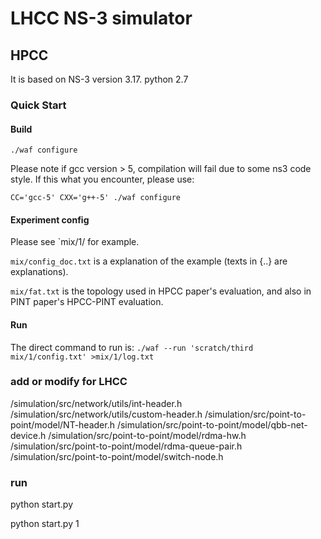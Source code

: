 # LHCC NS-3 simulator

## HPCC
It is based on NS-3 version 3.17. python 2.7

### Quick Start

#### Build
`./waf configure`

Please note if gcc version > 5, compilation will fail due to some ns3 code style.  If this what you encounter, please use:

`CC='gcc-5' CXX='g++-5' ./waf configure`

#### Experiment config
Please see `mix/1/ for example. 

`mix/config_doc.txt` is a explanation of the example (texts in {..} are explanations).

`mix/fat.txt` is the topology used in HPCC paper's evaluation, and also in PINT paper's HPCC-PINT evaluation.

#### Run
The direct command to run is:
`./waf --run 'scratch/third mix/1/config.txt' >mix/1/log.txt`


### add or modify for LHCC 

/simulation/src/network/utils/int-header.h
/simulation/src/network/utils/custom-header.h
/simulation/src/point-to-point/model/NT-header.h
/simulation/src/point-to-point/model/qbb-net-device.h
/simulation/src/point-to-point/model/rdma-hw.h
/simulation/src/point-to-point/model/rdma-queue-pair.h
/simulation/src/point-to-point/model/switch-node.h


### run
 
python start.py <folder>

python start.py 1 